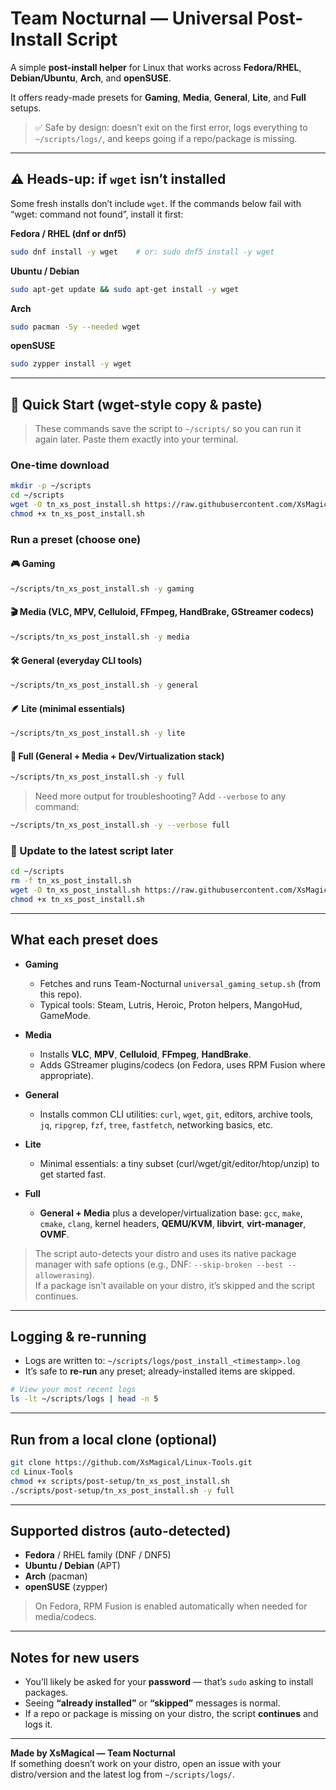 # Team Nocturnal — Universal Post-Install Script

A simple **post-install helper** for Linux that works across **Fedora/RHEL**, **Debian/Ubuntu**, **Arch**, and **openSUSE**.

It offers ready-made presets for **Gaming**, **Media**, **General**, **Lite**, and **Full** setups.

> ✅ Safe by design: doesn’t exit on the first error, logs everything to `~/scripts/logs/`, and keeps going if a repo/package is missing.

---

## ⚠️ Heads-up: if `wget` isn’t installed

Some fresh installs don’t include `wget`. If the commands below fail with “wget: command not found”, install it first:

**Fedora / RHEL (dnf or dnf5)**
```bash
sudo dnf install -y wget    # or: sudo dnf5 install -y wget
```

**Ubuntu / Debian**
```bash
sudo apt-get update && sudo apt-get install -y wget
```

**Arch**
```bash
sudo pacman -Sy --needed wget
```

**openSUSE**
```bash
sudo zypper install -y wget
```

---


## 🚀 Quick Start (wget-style copy & paste)

> These commands save the script to `~/scripts/` so you can run it again later. Paste them exactly into your terminal.

### One-time download
```bash
mkdir -p ~/scripts
cd ~/scripts
wget -O tn_xs_post_install.sh https://raw.githubusercontent.com/XsMagical/Linux-Tools/main/scripts/post-setup/tn_xs_post_install.sh
chmod +x tn_xs_post_install.sh
```

### Run a preset (choose one)

#### 🎮 Gaming
```bash
~/scripts/tn_xs_post_install.sh -y gaming
```

#### 🎬 Media (VLC, MPV, Celluloid, FFmpeg, HandBrake, GStreamer codecs)
```bash
~/scripts/tn_xs_post_install.sh -y media
```

#### 🛠️ General (everyday CLI tools)
```bash
~/scripts/tn_xs_post_install.sh -y general
```

#### 🪶 Lite (minimal essentials)
```bash
~/scripts/tn_xs_post_install.sh -y lite
```

#### 🧰 Full (General + Media + Dev/Virtualization stack)
```bash
~/scripts/tn_xs_post_install.sh -y full
```

> Need more output for troubleshooting? Add `--verbose` to any command:
```bash
~/scripts/tn_xs_post_install.sh -y --verbose full
```

### 🔄 Update to the latest script later
```bash
cd ~/scripts
rm -f tn_xs_post_install.sh
wget -O tn_xs_post_install.sh https://raw.githubusercontent.com/XsMagical/Linux-Tools/main/scripts/post-setup/tn_xs_post_install.sh
chmod +x tn_xs_post_install.sh
```

---

## What each preset does

- **Gaming**
  - Fetches and runs Team-Nocturnal `universal_gaming_setup.sh` (from this repo).
  - Typical tools: Steam, Lutris, Heroic, Proton helpers, MangoHud, GameMode.

- **Media**
  - Installs **VLC**, **MPV**, **Celluloid**, **FFmpeg**, **HandBrake**.
  - Adds GStreamer plugins/codecs (on Fedora, uses RPM Fusion where appropriate).

- **General**
  - Installs common CLI utilities: `curl`, `wget`, `git`, editors, archive tools,
    `jq`, `ripgrep`, `fzf`, `tree`, `fastfetch`, networking basics, etc.

- **Lite**
  - Minimal essentials: a tiny subset (curl/wget/git/editor/htop/unzip) to get started fast.

- **Full**
  - **General + Media** plus a developer/virtualization base: `gcc`, `make`, `cmake`, `clang`,
    kernel headers, **QEMU/KVM**, **libvirt**, **virt-manager**, **OVMF**.

> The script auto-detects your distro and uses its native package manager with safe options (e.g., DNF: `--skip-broken --best --allowerasing`).  
> If a package isn’t available on your distro, it’s skipped and the script continues.

---

## Logging & re-running

- Logs are written to: `~/scripts/logs/post_install_<timestamp>.log`
- It’s safe to **re-run** any preset; already-installed items are skipped.

```bash
# View your most recent logs
ls -lt ~/scripts/logs | head -n 5
```

---

## Run from a local clone (optional)

```bash
git clone https://github.com/XsMagical/Linux-Tools.git
cd Linux-Tools
chmod +x scripts/post-setup/tn_xs_post_install.sh
./scripts/post-setup/tn_xs_post_install.sh -y full
```

---

## Supported distros (auto-detected)

- **Fedora** / RHEL family (DNF / DNF5)
- **Ubuntu / Debian** (APT)
- **Arch** (pacman)
- **openSUSE** (zypper)

> On Fedora, RPM Fusion is enabled automatically when needed for media/codecs.

---

## Notes for new users

- You’ll likely be asked for your **password** — that’s `sudo` asking to install packages.
- Seeing **“already installed”** or **“skipped”** messages is normal.
- If a repo or package is missing on your distro, the script **continues** and logs it.

---

**Made by XsMagical — Team Nocturnal**  
If something doesn’t work on your distro, open an issue with your distro/version and the latest log from `~/scripts/logs/`.
